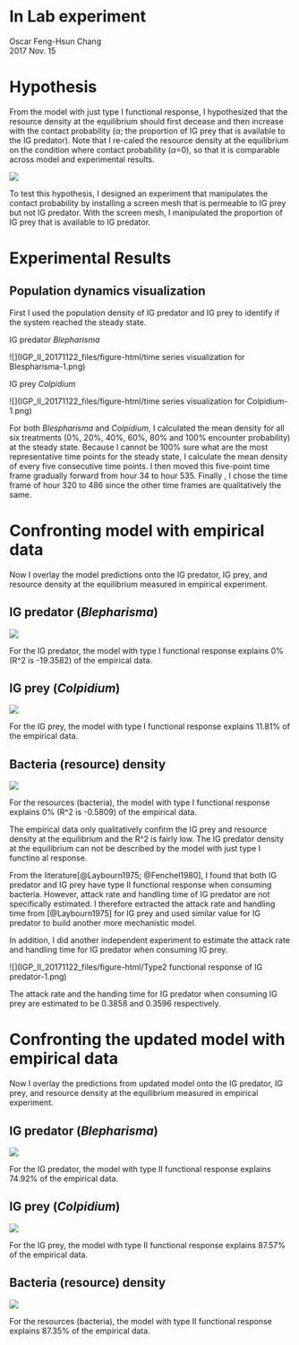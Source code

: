# In Lab experiment
Oscar Feng-Hsun Chang  
2017 Nov. 15  
        




# Hypothesis

From the model with just type I functional response, I hypothesized that the resource density at the equilibrium should first decease and then increase with the contact probability ($\alpha$; the proportion of IG prey that is available to the IG predator). Note that I re-caled the resource density at the equilibrium on the condition where contact probability ($\alpha$=0), so that it is comparable across model and experimental results. 

![](IGP_II_20171122_files/figure-html/unnamed-chunk-2-1.png)<!-- -->

To test this hypothesis, I designed an experiment that manipulates the contact probability by installing a screen mesh that is permeable to IG prey but not IG predator. With the screen mesh, I manipulated the proportion of IG prey that is available to IG predator. 

# Experimental Results

## Population dynamics visualization

First I used the population density of IG predator and IG prey to identify if the system reached the steady state. 

IG predator *Blepharisma*



![](IGP_II_20171122_files/figure-html/time series visualization for Blespharisma-1.png)<!-- -->

IG prey *Colpidium*



![](IGP_II_20171122_files/figure-html/time series visualization for Colpidium-1.png)<!-- -->

For both *Blespharisma* and *Colpidium*, I calculated the mean density for all six treatments (0%, 20%, 40%, 60%, 80% and 100% encounter probability) at the steady state. Because I cannot be 100% sure what are the most representative time points for the steady state, I calculate the mean density of every five consecutive time points. I then moved this five-point time frame gradually forward from hour 34 to hour 535. Finally , I chose the time frame of  hour 320 to 486 since the other time frames are qualitatively the same.

# Confronting model with empirical data

Now I overlay the model predictions onto the IG predator, IG prey, and resource density at the equilibrium measured in empirical experiment. 

## IG predator (*Blepharisma*)

![](IGP_II_20171122_files/figure-html/unnamed-chunk-5-1.png)<!-- -->



For the IG predator, the model with type I functional response explains 0% (R^2 is -19.3582) of the empirical data. 
## IG prey (*Colpidium*)

![](IGP_II_20171122_files/figure-html/unnamed-chunk-7-1.png)<!-- -->



For the IG prey, the model with type I functional response explains 11.81% of the empirical data.

## Bacteria (resource) density



![](IGP_II_20171122_files/figure-html/unnamed-chunk-9-1.png)<!-- -->



For the resources (bacteria), the model with type I functional response explains 0% (R^2 is -0.5809) of the empirical data.

The empirical data only qualitatively confirm the IG prey and resource density at the equilibrium and the R^2 is fairly low. The IG predator density at the equilibrium can not be described by the model with just type I functino al response. 

From the literature[@Laybourn1975; @Fenchel1980], I found that both IG predator and IG prey have type II functional response when consuming bacteria. However, attack rate and handling time of IG predator are not specifically estimated. I therefore extracted the attack rate and handling time from [@Laybourn1975] for IG prey and used similar value for IG predator to build another more mechanistic model. 

In addition, I did another independent experiment to estimate the attack rate and handling time for IG predator when consuming IG prey. 

![](IGP_II_20171122_files/figure-html/Type2 functional response of IG predator-1.png)<!-- -->

The attack rate and the handing time for IG predator when consuming IG prey are estimated to be 0.3858 and 0.3596 respectively. 

# Confronting the updated model with empirical data

Now I overlay the predictions from updated model onto the IG predator, IG prey, and resource density at the equilibrium measured in empirical experiment. 

## IG predator (*Blepharisma*)

![](IGP_II_20171122_files/figure-html/unnamed-chunk-11-1.png)<!-- -->

For the IG predator, the model with type II functional response explains 74.92% of the empirical data. 

## IG prey (*Colpidium*)

![](IGP_II_20171122_files/figure-html/unnamed-chunk-12-1.png)<!-- -->

For the IG prey, the model with type II functional response explains 87.57% of the empirical data.

## Bacteria (resource) density

![](IGP_II_20171122_files/figure-html/unnamed-chunk-13-1.png)<!-- -->

For the resources (bacteria), the model with type II functional response explains 87.35% of the empirical data.

